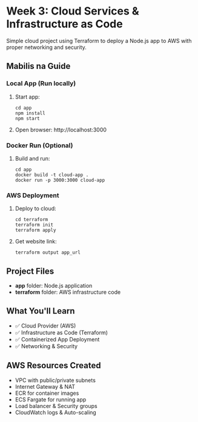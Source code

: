 # Week 3: Cloud Services & Infrastructure as Code

Simple cloud project using Terraform to deploy a Node.js app to AWS with proper networking and security.

## Mabilis na Guide

### Local App (Run locally)

1. Start app:
   ```
   cd app
   npm install
   npm start
   ```

2. Open browser: http://localhost:3000

### Docker Run (Optional)

1. Build and run:
   ```
   cd app
   docker build -t cloud-app .
   docker run -p 3000:3000 cloud-app
   ```

### AWS Deployment

1. Deploy to cloud:
   ```
   cd terraform
   terraform init
   terraform apply
   ```

2. Get website link:
   ```
   terraform output app_url
   ```

## Project Files

- **app** folder: Node.js application
- **terraform** folder: AWS infrastructure code

## What You'll Learn

- ✅ Cloud Provider (AWS)
- ✅ Infrastructure as Code (Terraform)
- ✅ Containerized App Deployment
- ✅ Networking & Security

## AWS Resources Created

- VPC with public/private subnets
- Internet Gateway & NAT
- ECR for container images
- ECS Fargate for running app
- Load balancer & Security groups
- CloudWatch logs & Auto-scaling